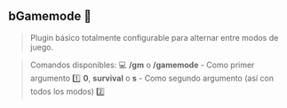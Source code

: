 ## bGamemode 💎
> Plugin básico totalmente configurable para alternar entre modos de juego.

> Comandos disponibles: 💻
> **/gm** o **/gamemode** - Como primer argumento 1️⃣
> **0**, **survival** o **s** - Como segundo argumento (así con todos los modos) 2️⃣
